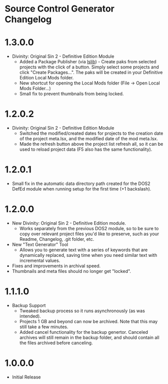 Source Control Generator Changelog
=======
# 1.3.0.0
* Divinity: Original Sin 2 - Definitive Edition Module
	* Added a Package Publisher (via [lslib](https://github.com/Norbyte/lslib)) - Create paks from selected projects with the click of a button. Simply select some projects and click "Create Packages...". The paks will be created in your Definitive Edition Local Mods folder.
	* New shortcut for opening the Local Mods folder (File -> Open Local Mods Folder...)
	* Small fix to prevent thumbnails from being locked.
# 1.2.0.2
* Divinity: Original Sin 2 - Definitive Edition Module
	* Switched the modified/created dates for projects to the creation date of the project meta.lsx, and the modified date of the mod meta.lsx.
	* Made the refresh button above the project list refresh all, so it can be used to reload project data (F5 also has the same functionality).

# 1.2.0.1
* Small fix in the automatic data directory path created for the DOS2 DefEd module when running setup for the first time (+1 backslash).

# 1.2.0.0
* New Divinity: Original Sin 2 - Definitive Edition module.
	* Works separately from the previous DOS2 module, so to be sure to copy over relevant project files you'd like to preserve, such as your Readme, Changelog, .git folder, etc.
* New "Text Generator" Tool
	* Allows you to generate text with a series of keywords that are dynamically replaced, saving time when you need similar text with incremental values.
* Fixes and improvements in archival speed.
* Thumbnails and meta files should no longer get "locked".

# 1.1.1.0
* Backup Support
	* Tweaked backup process so it runs asynchronously (as was intended).
	* Projects 1 GB and beyond can now be archived. Note that this may still take a few minutes.
	* Added cancel functionality for the backup genertor. Canceled archives will still remain in the backup folder, and should contain all the files archived before canceling.
	
# 1.0.0.0
* Initial Release
